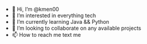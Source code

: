 - 👋 Hi, I’m @kmen00
- 👀 I’m interested in everything tech
- 🌱 I’m currently learning Java && Python 
- 💞️ I’m looking to collaborate on any available projects 
- 📫 How to reach me text me 

<!---
kmen00/kmen00 is a ✨ special ✨ repository because its `README.md` (this file) appears on your GitHub profile.
You can click the Preview link to take a look at your changes.
--->
